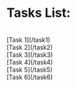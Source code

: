 # Tasks List:
<br>
[Task 1](/task1) <br>
[Task 2](/task2) <br>
[Task 3](/task3) <br>
[Task 4](/task4) <br>
[Task 5](/task5) <br>
[Task 6](/task6) <br>
